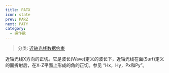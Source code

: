 ```yaml
---
title: PATX
icon: state
prev: PARZ
next: PATY
category:
  - 操作数
---
```


> 分类: [近轴光线数据约束](/hb/operands/131/881/  "Zemax 操作数 近轴光线数据约束")

近轴光线X方向的正切。它是波长(Wave)定义的波长下，近轴光线在面(Surf)定义的面折射后，在X-Z平面上形成的角的正切。参见 “Hx，Hy，Px和Py”。